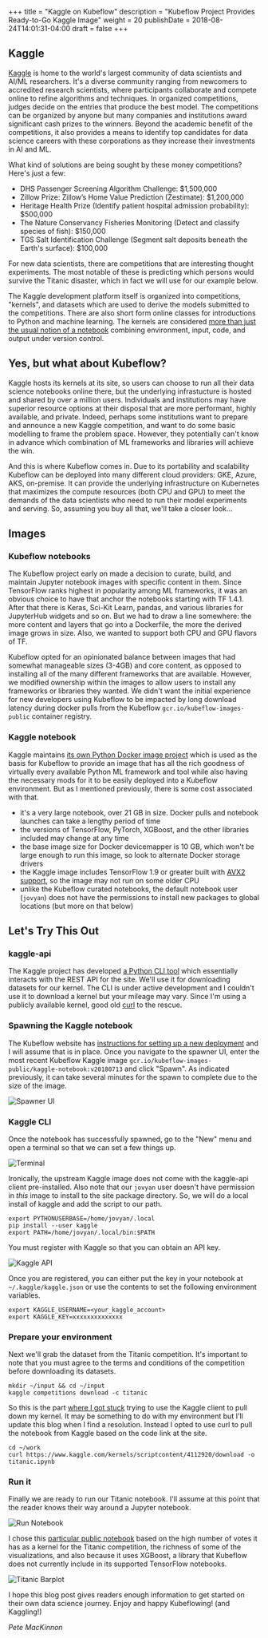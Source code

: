 +++
title = "Kaggle on Kubeflow"
description = "Kubeflow Project Provides Ready-to-Go Kaggle Image"
weight = 20
publishDate = 2018-08-24T14:01:31-04:00
draft = false
+++

## Kaggle
[Kaggle](http://kaggle.com/) is home to the world's largest community of data scientists and AI/ML researchers. It's a diverse community ranging from newcomers to accredited research scientists, where participants collaborate and compete online to refine algorithms and techniques. In organized competitions, judges decide on the entries that produce the best model. The competitions can be organized by anyone but many companies and institutions award significant cash prizes to the winners. Beyond the academic benefit of the competitions, it also provides a means to identify top candidates for data science careers with these corporations as they increase their investments in AI and ML.

What kind of solutions are being sought by these money competitions? Here's just a few:

- DHS Passenger Screening Algorithm Challenge: $1,500,000
- Zillow Prize: Zillow’s Home Value Prediction (Zestimate): $1,200,000
- Heritage Health Prize (Identify patient hospital admission probability): $500,000
- The Nature Conservancy Fisheries Monitoring (Detect and classify species of fish): $150,000
- TGS Salt Identification Challenge (Segment salt deposits beneath the Earth's surface): $100,000

For new data scientists, there are competitions that are interesting thought experiments. The most notable of these is predicting which persons would survive the Titanic disaster, which in fact we will use for our example below.  

The Kaggle development platform itself is organized into competitions, "kernels", and datasets which are used to derive the models submitted to the competitions. There are also short form online classes for introductions to Python and machine learning. The kernels are considered [more than just the usual notion of a notebook](http://blog.kaggle.com/2016/07/08/kaggle-kernel-a-new-name-for-scripts/) combining environment, input, code, and output under version control.

## Yes, but what about Kubeflow?
Kaggle hosts its kernels at its site, so users can choose to run all their data science notebooks online there, but the underlying infrastucture is hosted and shared by over a million users. Individuals and institutions may have superior resource options at their disposal that are more performant, highly available, and private. Indeed, perhaps some institutions want to prepare and announce a new Kaggle competition, and want to do some basic modelling to frame the problem space. However, they potentially can't know in advance which combination of ML frameworks and libraries will achieve the win.

And this is where Kubeflow comes in. Due to its portability and scalability Kubeflow can be deployed into many different cloud providers: GKE, Azure, AKS, on-premise. It can provide the underlying infrastructure on Kubernetes that maximizes the compute resources (both CPU and GPU) to meet the demands of the data scientists who need to run their model experiments and serving. So, assuming you buy all that, we'll take a closer look...

## Images
### Kubeflow notebooks
The Kubeflow project early on made a decision to curate, build, and maintain Jupyter notebook images with specific content in them. Since TensorFlow ranks highest in popularity among ML frameworks, it was an obvious choice to have that anchor the notebooks starting with TF 1.4.1. After that there is Keras, Sci-Kit Learn, pandas, and various libraries for JupyterHub widgets and so on. But we had to draw a line somewhere: the more content and layers that go into a Dockerfile, the more the derived image grows in size. Also, we wanted to support both CPU and GPU flavors of TF.

Kubeflow opted for an opinionated balance between images that had somewhat manageable sizes (3-4GB) and core content, as opposed to installing all of the many different frameworks that are available. However, we modified ownership within the images to allow users to install any frameworks or libraries they wanted. We didn't want the initial experience for new developers using Kubeflow to be impacted by long download latency during docker pulls from the Kubeflow `gcr.io/kubeflow-images-public` container registry.

### Kaggle notebook
Kaggle maintains [its own Python Docker image project](https://github.com/Kaggle/docker-python) which is used as the basis for Kubeflow to provide an image that has all the rich goodness of virtually every available Python ML framework and tool while also having the necessary mods for it to be easily deployed into a Kubeflow environment. But as I mentioned previously, there is some cost associated with that.

- it's a very large notebook, over 21 GB in size. Docker pulls and notebook launches can take a lengthy period of time
- the versions of TensorFlow, PyTorch, XGBoost, and the other libraries included may change at any time
- the base image size for Docker devicemapper is 10 GB, which won't be large enough to run this image, so look to alternate Docker storage drivers
- the Kaggle image includes TensorFlow 1.9 or greater built with [AVX2 support](https://en.wikipedia.org/wiki/Advanced_Vector_Extensions#Advanced_Vector_Extensions_2), so the image may not run on some older CPU
- unlike the Kubeflow curated notebooks, the default notebook user (`jovyan`) does not have the permissions to install new packages to global locations (but more on that below)

## Let's Try This Out

### kaggle-api
The Kaggle project has developed [a Python CLI tool](https://github.com/Kaggle/kaggle-api) which essentially interacts with the REST API for the site. We'll use it for downloading datasets for our kernel. The CLI is under active development and I couldn't use it to download a kernel but your mileage may vary. Since I'm using a publicly available kernel, good old [curl](https://curl.haxx.se/) to the rescue.

### Spawning the Kaggle notebook
The Kubeflow website has [instructions for setting up a new deployment](https://www.kubeflow.org/docs/started/getting-started/) and I will assume that is in place. Once you navigate to the spawner UI, enter the most recent Kubeflow Kaggle image `gcr.io/kubeflow-images-public/kaggle-notebook:v20180713` and click "Spawn". As indicated previously, it can take several minutes for the spawn to complete due to the size of the image.

![Spawner UI](../spawner-ui-kaggle-nb.svg)

### Kaggle CLI

Once the notebook has successfully spawned, go to the "New" menu and open a terminal so that we can set a few things up. 

![Terminal](../terminal-menu.svg)

Ironically, the upstream Kaggle image does not come with the kaggle-api client pre-installed. Also note that our `jovyan` user doesn't have permission in _this_ image to install to the site package directory. So, we will do a local install of kaggle and add the script to our path.

```
export PYTHONUSERBASE=/home/jovyan/.local
pip install --user kaggle
export PATH=/home/jovyan/.local/bin:$PATH
```

You must register with Kaggle so that you can obtain an API key. 

![Kaggle API](../kaggle-api.svg)

Once you are registered, you can either put the key in your notebook at `~/.kaggle/kaggle.json` or use the contents to set the following environment variables.


```
export KAGGLE_USERNAME=<your_kaggle_account>
export KAGGLE_KEY=xxxxxxxxxxxxxx
```

### Prepare your environment

Next we'll grab the dataset from the Titanic competition. It's important to note that you must agree to the terms and conditions of the competition before downloading its datasets.

```
mkdir ~/input && cd ~/input
kaggle competitions download -c titanic
```

So this is the part [where I got stuck](https://github.com/Kaggle/kaggle-api/issues/84) trying to use the Kaggle client to pull down my kernel. It may be something to do with my environment but I'll update this blog when I find a resolution. Instead I opted to use curl to pull the notebook from Kaggle based on the code link at the site.

```
cd ~/work
curl https://www.kaggle.com/kernels/scriptcontent/4112920/download -o titanic.ipynb
```

### Run it

Finally we are ready to run our Titanic notebook. I'll assume at this point that the reader knows their way around a Jupyter notebook. 

![Run Notebook](../nb-run.svg)

I chose this [particular public notebook](https://www.kaggle.com/arthurtok/introduction-to-ensembling-stacking-in-python) based on the high number of votes it has as a kernel for the Titanic competition, the richness of some of the visualizations, and also because it uses XGBoost, a library that Kubeflow does not currently include in its supported TensorFlow notebooks.

![Titanic Barplot](../titanic-barplot.svg)


I hope this blog post gives readers enough information to get started on their own data science journey. Enjoy and happy Kubeflowing! (and Kaggling!)

*Pete MacKinnon*
